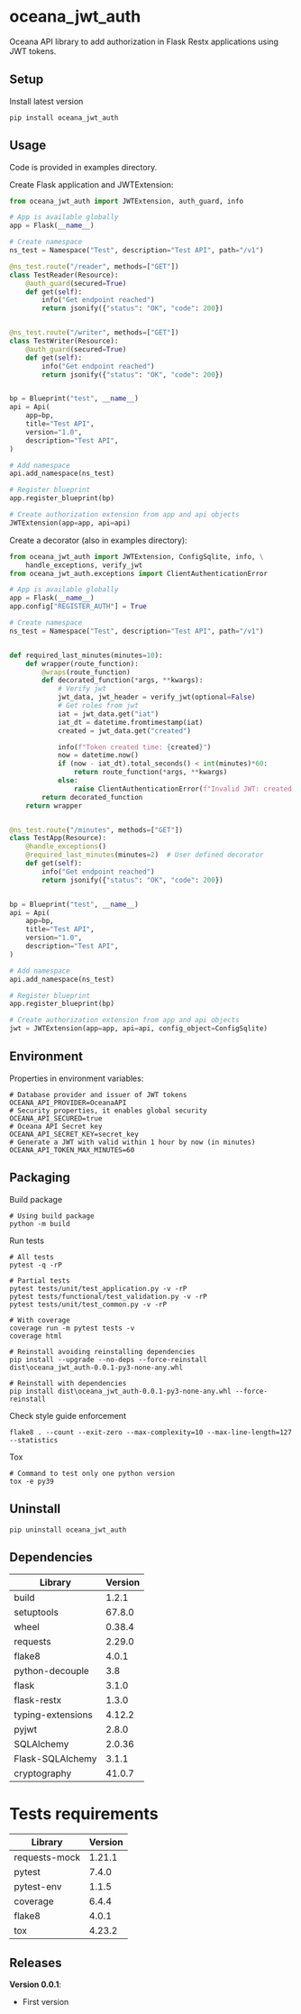 # oceana_jwt_auth
Oceana API library to add authorization in Flask Restx applications using JWT tokens.


## Setup

Install latest version
```shell
pip install oceana_jwt_auth
```

## Usage

Code is provided in examples directory.

Create Flask application and JWTExtension:
```python
from oceana_jwt_auth import JWTExtension, auth_guard, info

# App is available globally
app = Flask(__name__)

# Create namespace
ns_test = Namespace("Test", description="Test API", path="/v1")

@ns_test.route("/reader", methods=["GET"])
class TestReader(Resource):
    @auth_guard(secured=True)
    def get(self):
        info("Get endpoint reached")
        return jsonify({"status": "OK", "code": 200})


@ns_test.route("/writer", methods=["GET"])
class TestWriter(Resource):
    @auth_guard(secured=True)
    def get(self):
        info("Get endpoint reached")
        return jsonify({"status": "OK", "code": 200})


bp = Blueprint("test", __name__)
api = Api(
    app=bp,
    title="Test API",
    version="1.0",
    description="Test API",
)

# Add namespace
api.add_namespace(ns_test)

# Register blueprint
app.register_blueprint(bp)

# Create authorization extension from app and api objects
JWTExtension(app=app, api=api)
```

Create a decorator (also in examples directory):
```python
from oceana_jwt_auth import JWTExtension, ConfigSqlite, info, \
    handle_exceptions, verify_jwt
from oceana_jwt_auth.exceptions import ClientAuthenticationError

# App is available globally
app = Flask(__name__)
app.config["REGISTER_AUTH"] = True

# Create namespace
ns_test = Namespace("Test", description="Test API", path="/v1")


def required_last_minutes(minutes=10):
    def wrapper(route_function):
        @wraps(route_function)
        def decorated_function(*args, **kwargs):
            # Verify jwt
            jwt_data, jwt_header = verify_jwt(optional=False)
            # Get roles from jwt
            iat = jwt_data.get("iat")
            iat_dt = datetime.fromtimestamp(iat)
            created = jwt_data.get("created")

            info(f"Token created time: {created}")
            now = datetime.now()
            if (now - iat_dt).total_seconds() < int(minutes)*60:
                return route_function(*args, **kwargs)
            else:
                raise ClientAuthenticationError(f"Invalid JWT: created before {minutes} minutes")
        return decorated_function
    return wrapper


@ns_test.route("/minutes", methods=["GET"])
class TestApp(Resource):
    @handle_exceptions()
    @required_last_minutes(minutes=2)  # User defined decorator
    def get(self):
        info("Get endpoint reached")
        return jsonify({"status": "OK", "code": 200})


bp = Blueprint("test", __name__)
api = Api(
    app=bp,
    title="Test API",
    version="1.0",
    description="Test API",
)

# Add namespace
api.add_namespace(ns_test)

# Register blueprint
app.register_blueprint(bp)

# Create authorization extension from app and api objects
jwt = JWTExtension(app=app, api=api, config_object=ConfigSqlite)
```

## Environment

Properties in environment variables:
```shell
# Database provider and issuer of JWT tokens
OCEANA_API_PROVIDER=OceanaAPI
# Security properties, it enables global security
OCEANA_API_SECURED=true
# Oceana API Secret key
OCEANA_API_SECRET_KEY=secret_key
# Generate a JWT with valid within 1 hour by now (in minutes)
OCEANA_API_TOKEN_MAX_MINUTES=60
```

## Packaging

Build package
```shell
# Using build package
python -m build
```


Run tests
```shell
# All tests
pytest -q -rP

# Partial tests
pytest tests/unit/test_application.py -v -rP
pytest tests/functional/test_validation.py -v -rP
pytest tests/unit/test_common.py -v -rP

# With coverage
coverage run -m pytest tests -v
coverage html
```


```shell
# Reinstall avoiding reinstalling dependencies
pip install --upgrade --no-deps --force-reinstall dist\oceana_jwt_auth-0.0.1-py3-none-any.whl
```

```shell
# Reinstall with dependencies
pip install dist\oceana_jwt_auth-0.0.1-py3-none-any.whl --force-reinstall
```

Check style guide enforcement
```shell
flake8 . --count --exit-zero --max-complexity=10 --max-line-length=127 --statistics
```

Tox
```shell
# Command to test only one python version
tox -e py39
```


## Uninstall

```shell
pip uninstall oceana_jwt_auth
```


## Dependencies

| Library                | Version |
|------------------------|---------|
| build                  | 1.2.1   |
| setuptools             | 67.8.0  |
| wheel                  | 0.38.4  |
| requests               | 2.29.0  |
| flake8                 | 4.0.1   |
| python-decouple        | 3.8     |
| flask                  | 3.1.0   |
| flask-restx            | 1.3.0   |
| typing-extensions      | 4.12.2  |
| pyjwt                  | 2.8.0   |
| SQLAlchemy             | 2.0.36  |
| Flask-SQLAlchemy       | 3.1.1   |
| cryptography           | 41.0.7  |


# Tests requirements
| Library                | Version |
|------------------------|---------|
| requests-mock          | 1.21.1  |
| pytest                 | 7.4.0   |
| pytest-env             | 1.1.5   |
| coverage               | 6.4.4   |
| flake8                 | 4.0.1   |
| tox                    | 4.23.2  |

## Releases
**Version 0.0.1**:
   - First version